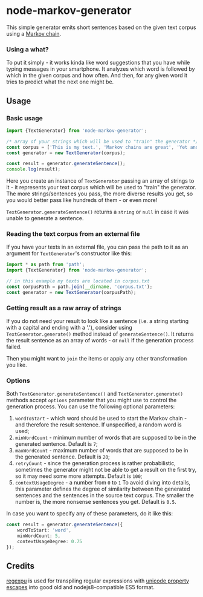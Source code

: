 # node-markov-generator

This simple generator emits short sentences based on the given
text corpus using a [Markov chain](https://en.wikipedia.org/wiki/Markov_chain). 

### Using a what?
To put it simply - it works kinda like word suggestions that you
have while typing messages in your smartphone. It analyzes 
which word is followed by which in the given corpus and how 
often. And then, for any given word it tries to predict what the
next one might be.

## Usage

### Basic usage
```typescript
import {TextGenerator} from 'node-markov-generator';

/* array of your strings which will be used to "train" the generator */
const corpus = ['This is my text.', 'Markov chains are great', 'Yet another string! This is just awesome.'];
const generator = new TextGenerator(corpus);

const result = generator.generateSentence();
console.log(result);
```

Here you create an instance of `TextGenerator` passing an array of strings to it - 
it represents your text corpus which will be used to "train" the generator. The more strings/sentences
you pass, the more diverse results you get, so you would better pass like hundreds of them - or even more!

`TextGenerator.generateSentence()` returns a `string` or `null` in case it was unable to generate a sentence.

### Reading the text corpus from an external file
If you have your texts in an external file, you can pass the path to it as an argument for
 `TextGenerator`'s constructor like this:
```typescript
import * as path from 'path';
import {TextGenerator} from 'node-markov-generator';

// in this example my texts are located in corpus.txt
const corpusPath = path.join(__dirname, 'corpus.txt');
const generator = new TextGenerator(corpusPath);
```

### Getting result as a raw array of strings
If you do not need your result to look like a sentence (i.e. a string starting with a capital and ending with a '.'),
consider using `TextGenerator.generate()` method instead of `generateSentence()`. It returns
the result sentence as an array of words - or `null` if the generation process failed.

Then you might want to `join` the items or apply any other transformation you like. 

### Options
Both `TextGenerator.generateSentence()` and `TextGenerator.generate()` methods accept `options`
parameter that you might use to control the generation process.
You can use the following optional parameters:

1. `wordToStart` - which word should be used to start the Markov chain - and therefore 
the result sentence. If unspecified, a random word is used; 
2. `minWordCount` - minimum number of words that are supposed to be in 
the generated sentence. Default is `7`;
3. `maxWordCount` - maximum number of words that are supposed to be in
the generated sentence. Default is `20`;
4. `retryCount` - since the generation process is rather probabilistic,
sometimes the generator might not be able to get a result on the first try,
so it may need some more attempts. Default is `100`;
5. `contextUsageDegree` - a number from `0` to `1` To avoid diving into details, this
parameter defines the degree of similarity between the generated sentences and
the sentences in the source text corpus. The smaller the number is, the more nonsense
sentences you get. Default is `0.5`.

In case you want to specify any of these parameters, do it like this:
```typescript
const result = generator.generateSentence({
    wordToStart: 'word',
    minWordCount: 5,
    contextUsageDegree: 0.75
});
```

## Credits
[regexpu](https://github.com/mathiasbynens/regexpu) is used for transpiling 
regular expressions with [unicode property escapes](https://github.com/tc39/proposal-regexp-unicode-property-escapes) 
into good old and nodejs8-compatible ES5 format.